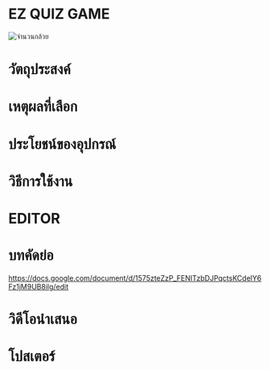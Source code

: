 # EZ QUIZ GAME
![จำนวนกล้วย](https://user-images.githubusercontent.com/88500591/167544150-55b1fd63-3fa7-47be-8e85-a71c16763120.png)
# วัตถุประสงค์

# เหตุผลที่เลือก

# ประโยชน์ของอุปกรณ์
 
# วิธีการใช้งาน

# EDITOR

# บทคัดย่อ
https://docs.google.com/document/d/1575zteZzP_FENITzbDJPqctsKCdelY6Fz1jM9UB8ilg/edit
# วิดีโอนำเสนอ

# โปสเตอร์
